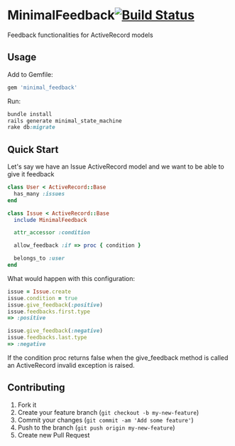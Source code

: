 # MinimalFeedback[![Build Status](https://secure.travis-ci.org/issuehunter/minimal_feedback.png)](http://travis-ci.org/issuehunter/minimal_feedback)

Feedback functionalities for ActiveRecord models

## Usage

Add to Gemfile:

```ruby
gem 'minimal_feedback'
```

Run:

```ruby
bundle install
rails generate minimal_state_machine
rake db:migrate
```

## Quick Start

Let's say we have an Issue ActiveRecord model and we want to be able to give it feedback

```ruby
class User < ActiveRecord::Base
  has_many :issues
end

class Issue < ActiveRecord::Base
  include MinimalFeedback

  attr_accessor :condition

  allow_feedback :if => proc { condition }

  belongs_to :user
end
```

What would happen with this configuration:

```ruby
issue = Issue.create
issue.condition = true
issue.give_feedback(:positive)
issue.feedbacks.first.type
=> :positive

issue.give_feedback(:negative)
issue.feedbacks.last.type
=> :negative
```

If the condition proc returns false when the give_feedback method is called an ActiveRecord invalid exception is raised.

## Contributing

1. Fork it
2. Create your feature branch (`git checkout -b my-new-feature`)
3. Commit your changes (`git commit -am 'Add some feature'`)
4. Push to the branch (`git push origin my-new-feature`)
5. Create new Pull Request
